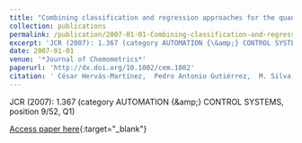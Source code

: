 ```yaml
---
title: "Combining classification and regression approaches for the quantification of highly overlapping capillary electrophoresis peaks by using evolutionary sigmoidal and product unit neural networks"
collection: publications
permalink: /publication/2007-01-01-Combining-classification-and-regression-approaches-for-the-quantification-of-highly-overlapping-capillary-electrophoresis-peaks-by-using-evolutionary-sigmoidal-and-product-unit-neural-networks
excerpt: 'JCR (2007): 1.367 (category AUTOMATION {\&amp;} CONTROL SYSTEMS, position 9/52, Q1)'
date: 2007-01-01
venue: '*Journal of Chemometrics*'
paperurl: 'http://dx.doi.org/10.1002/cem.1082'
citation: ' César Hervás-Martínez,  Pedro Antonio Gutiérrez,  M. Silva,  J.M Serrano, &quot;Combining classification and regression approaches for the quantification of highly overlapping capillary electrophoresis peaks by using evolutionary sigmoidal and product unit neural networks.&quot; *Journal of Chemometrics*, Vol.21(12), 2007, pp.567--577.'
---
```

JCR (2007): 1.367 (category AUTOMATION {\&amp;} CONTROL SYSTEMS, position 9/52, Q1)

[Access paper here](http://dx.doi.org/10.1002/cem.1082){:target="_blank"}
